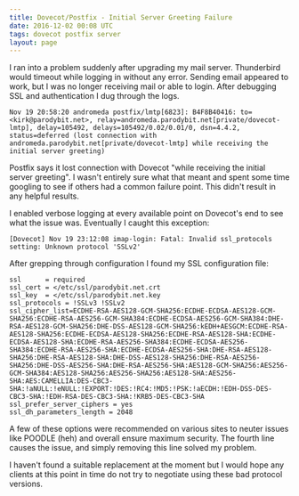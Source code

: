 ```yaml
---
title: Dovecot/Postfix - Initial Server Greeting Failure
date: 2016-12-02 00:08 UTC
tags: dovecot postfix server
layout: page
---
```


I ran into a problem suddenly after upgrading my mail server. Thunderbird would timeout while logging in without any error. Sending email appeared to work, but I was no longer receiving mail or able to login. After debugging SSL and authentication I dug through the logs.

~~~
Nov 19 20:58:20 andromeda postfix/lmtp[6823]: B4F8B40416: to=<kirk@parodybit.net>, relay=andromeda.parodybit.net[private/dovecot-lmtp], delay=105492, delays=105492/0.02/0.01/0, dsn=4.4.2, status=deferred (lost connection with andromeda.parodybit.net[private/dovecot-lmtp] while receiving the initial server greeting)
~~~

Postfix says it lost connection with Dovecot "while receiving the initial server greeting". I wasn't entirely sure what that meant and spent some time googling to see if others had a common failure point. This didn't result in any helpful results.

I enabled verbose logging at every available point on Dovecot's end to see what the issue was. Eventually I caught this exception:

```
[Dovecot] Nov 19 23:12:08 imap-login: Fatal: Invalid ssl_protocols setting: Unknown protocol 'SSLv2'
```

After grepping through configuration I found my SSL configuration file:

```
ssl      = required
ssl_cert = </etc/ssl/parodybit.net.crt
ssl_key  = </etc/ssl/parodybit.net.key
ssl_protocols = !SSLv3 !SSLv2
ssl_cipher_list=ECDHE-RSA-AES128-GCM-SHA256:ECDHE-ECDSA-AES128-GCM-SHA256:ECDHE-RSA-AES256-GCM-SHA384:ECDHE-ECDSA-AES256-GCM-SHA384:DHE-RSA-AES128-GCM-SHA256:DHE-DSS-AES128-GCM-SHA256:kEDH+AESGCM:ECDHE-RSA-AES128-SHA256:ECDHE-ECDSA-AES128-SHA256:ECDHE-RSA-AES128-SHA:ECDHE-ECDSA-AES128-SHA:ECDHE-RSA-AES256-SHA384:ECDHE-ECDSA-AES256-SHA384:ECDHE-RSA-AES256-SHA:ECDHE-ECDSA-AES256-SHA:DHE-RSA-AES128-SHA256:DHE-RSA-AES128-SHA:DHE-DSS-AES128-SHA256:DHE-RSA-AES256-SHA256:DHE-DSS-AES256-SHA:DHE-RSA-AES256-SHA:AES128-GCM-SHA256:AES256-GCM-SHA384:AES128-SHA256:AES256-SHA256:AES128-SHA:AES256-SHA:AES:CAMELLIA:DES-CBC3-SHA:!aNULL:!eNULL:!EXPORT:!DES:!RC4:!MD5:!PSK:!aECDH:!EDH-DSS-DES-CBC3-SHA:!EDH-RSA-DES-CBC3-SHA:!KRB5-DES-CBC3-SHA
ssl_prefer_server_ciphers = yes
ssl_dh_parameters_length = 2048
```

A few of these options were recommended on various sites to neuter issues like POODLE (heh) and overall ensure maximum security. The fourth line causes the issue, and simply removing this line solved my problem.

I haven't found a suitable replacement at the moment but I would hope any clients at this point in time do not try to negotiate using these bad protocol versions.
